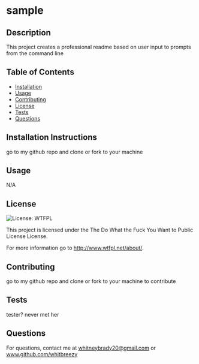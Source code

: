 # sample

## Description

This project creates a professional readme based on user input to prompts from the command line

## Table of Contents

- [Installation](#installation-instructions)
- [Usage](#usage)
- [Contributing](#contributing)
- [License](#license)
- [Tests](#tests)
- [Questions](#questions)

## Installation Instructions

go to my github repo and clone or fork to your machine

## Usage

N/A


  ## License
  
  ![License: WTFPL](https://img.shields.io/badge/License-WTFPL-brightgreen.svg)

  This project is licensed under the The Do What the Fuck You Want to Public License License.

  For more information go to http://www.wtfpl.net/about/.

## Contributing

go to my github repo and clone or fork to your machine to contribute

## Tests

tester? never met her

## Questions

For questions, contact me at 
whitneybrady20@gmail.com or www.github.com/whitbreezy